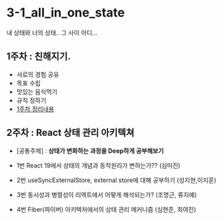 # 3-1_all_in_one_state

내 상태와 너의 상태.. 그 사이 어디...

## 1주차 : 친해지기.

- 서로의 경험 공유
- 목표 수립
- 맛있는 음식먹기
- 규칙 정하기
- [1주차 정리내용 ](<1주차/1주차 정리.md>)

## 2주차 : React 상태 관리 아키텍쳐

- [공통주제] : **상태가 변화하는 과정을 Deep하게 공부해보기**

- 1번 React 19에서 상태의 개념과 동작원리가 변하는가?? (심미진)
- 2번 useSyncExternalStore, external store에 대해 공부하기 (성지현,이지훈)
- 3번 동시성과 병렬성이 리엑트에서 어떻게 해석되는가? (조명근, 류지예)
- 4번 Fiber(파이버) 아키텍처에서의 상태 관리 메커니즘 (심현준, 최여진)
